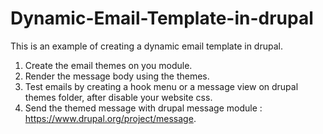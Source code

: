 # Dynamic-Email-Template-in-drupal

This is an example of creating a dynamic email template in drupal.
1. Create the email themes on you module.
2. Render the message body using the themes.
3. Test emails by creating a hook menu or a message view on drupal themes folder, after disable your website css.
3. Send the themed message with drupal message module : https://www.drupal.org/project/message.
